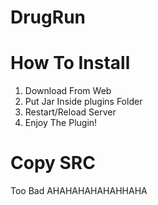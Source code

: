 DrugRun
=======

How To Install
==============
1. Download From Web
2. Put Jar Inside plugins Folder
3. Restart/Reload Server
4. Enjoy The Plugin!


Copy SRC
========
Too Bad AHAHAHAHAHAHHAHA
